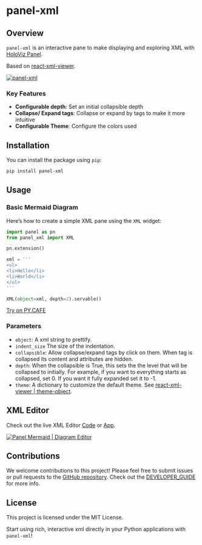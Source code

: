 # panel-xml

## Overview

`panel-xml` is an interactive pane to make displaying and exploring XML with [HoloViz Panel](https://panel.holoviz.org/).

Based on [react-xml-viewer](https://github.com/alissonmbr/react-xml-viewer).

[![panel-xml](https://github.com/awesome-panel/panel-xml/blob/main/static/panel-xml-bootstrap.png?raw=true)](https://py.cafe/awesome.panel.org/panel-xml-diagrams)

### Key Features

- **Configurable depth**: Set an initial collapsible depth
- **Collapse/ Expand tags**: Collapse or expand by tags to make it more intuitive
- **Configurable Theme**: Configure the colors used

## Installation

You can install the package using `pip`:

```bash
pip install panel-xml
```

## Usage

### Basic Mermaid Diagram

Here’s how to create a simple XML pane using the `XML` widget:

```python
import panel as pn
from panel_xml import XML

pn.extension()

xml = '''
<ul>
<li>Hello</li>
<li>World</li>
</ul>
'''

XML(object=xml, depth=2).servable()
```

[Try on PY.CAFE]()

### Parameters

- `object`: A xml string to prettify.
- `indent_size` The size of the indentation.
- `collapsible`: Allow collapse/expand tags by click on them. When tag is collapsed its content and attributes are hidden.
- `depth`: When the collapsible is True, this sets the the level that will be collapsed to
    initially. For example, if you want to everything starts as collapsed, set 0. If you want
    it fully expanded set it to -1.
- `theme`: A dictionary to customize the default theme. See [react-xml-viewer | theme-object](https://github.com/alissonmbr/react-xml-viewer#theme-object).

## XML Editor

Check out the live XML Editor [Code]() or [App]().

[![Panel Mermaid | Diagram Editor]()]()

## Contributions

We welcome contributions to this project! Please feel free to submit issues or pull requests to the [GitHub repository](https://github.com/awesome-panel/panel-xml). Check out the [DEVELOPER_GUIDE](DEVELOPER_GUIDE.md) for more info.

## License

This project is licensed under the MIT License.

Start using rich, interactive xml directly in your Python applications with `panel-xml`!
